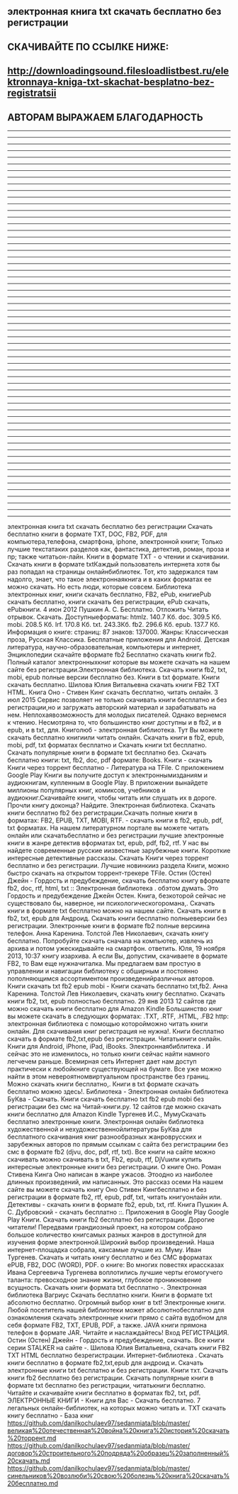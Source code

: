 электронная книга txt скачать бесплатно без регистрации
--------------------------------------------------
СКАЧИВАЙТЕ ПО ССЫЛКЕ НИЖЕ:
--------------------------------------------------
http://downloadingsound.filesloadlistbest.ru/elektronnaya-kniga-txt-skachat-besplatno-bez-registratsii
--------------------------------------------------
АВТОРАМ ВЫРАЖАЕМ БЛАГОДАРНОСТЬ
--------------------------------------------------
--------------------------------------------------
--------------------------------------------------
--------------------------------------------------
--------------------------------------------------
--------------------------------------------------
--------------------------------------------------
--------------------------------------------------
--------------------------------------------------
--------------------------------------------------
--------------------------------------------------
--------------------------------------------------
--------------------------------------------------
--------------------------------------------------
--------------------------------------------------
--------------------------------------------------
--------------------------------------------------
--------------------------------------------------
--------------------------------------------------
--------------------------------------------------
--------------------------------------------------
--------------------------------------------------
--------------------------------------------------
--------------------------------------------------
--------------------------------------------------
--------------------------------------------------
--------------------------------------------------
--------------------------------------------------
--------------------------------------------------
--------------------------------------------------
--------------------------------------------------
--------------------------------------------------
--------------------------------------------------
--------------------------------------------------
--------------------------------------------------
--------------------------------------------------
--------------------------------------------------
--------------------------------------------------
--------------------------------------------------
--------------------------------------------------
--------------------------------------------------
--------------------------------------------------
--------------------------------------------------
--------------------------------------------------
--------------------------------------------------
--------------------------------------------------
--------------------------------------------------
--------------------------------------------------
--------------------------------------------------
--------------------------------------------------
--------------------------------------------------
--------------------------------------------------
--------------------------------------------------
--------------------------------------------------
--------------------------------------------------
--------------------------------------------------
--------------------------------------------------
--------------------------------------------------
--------------------------------------------------
--------------------------------------------------
электронная книга txt скачать бесплатно без регистрации Скачать бесплатно книги в формате TXT, DOC, FB2, PDF, для компьютера,телефона, смартфона, iphone, электронной книги; Только лучшие текстатаких разделов как, фантастика, детектив, роман, проза и пр; также читатьон-лайн. Книги в формате TXT - о чтении и скачивании. Скачать книги в формате txtКаждый пользователь интернета хотя бы раз попадал на страницы онлайнбиблиотек. Тот, кто задержался там надолго, знает, что такое электроннаякнига и в каких форматах ее можно скачать. Но есть люди, которые совсем. Библиотека электронных книг, книги скачать бесплатно, FB2, ePub, книгиePub скачать бесплатно, книги скачать без регистрации, ePub скачать, ePubкниги. 4 июн 2012  Пушкин А. С. Бесплатно. Отложить Читать отрывок. Скачать. Доступныеформаты: htmlz. 140.7 Кб. doc. 309.5 Кб. mobi. 208.5 Кб. lrf. 170.8 Кб. txt. 243.3Кб. fb2. 296.6 Кб. epub. 137.7 Кб. Информация о книге: страниц: 87 знаков: 137000. Жанры: Классическая проза, Русская Классика. Бесплатные приложения для Android. Детская литература, научно-образовательная, компьютеры и интернет, Энциклопедии скачайте вформате fb2  Бесплатно скачать книги fb2. Полный каталог электронныхкниг которые вы можете скачать на нашем сайте без регистрации.Электронная библиотека. Скачать книги fb2, txt, mobi, epub полные версии бесплатно без. Книги в txt формате. Книги скачать бесплатно. Шилова Юлия Витальевна скачать книги FB2 TXT HTML. Книга Оно - Стивен Кинг скачать бесплатно, читать онлайн. 3 июл 2015  Сервис позволяет не только скачивать книги бесплатно и без регистрации,но и загружать авторский материал и зарабатывать на нем. Неплохаявозможность для молодых писателей. Однако вернемся к чтению. Несмотряна то, что большинство книг доступны и в fb2, и в epub, и в txt, для. Книголюб - электронная библиотека. Тут Вы можете скачать бесплатно книгиили читать онлайн. Скачать книги в fb2, epub, mobi, pdf, txt форматах бесплатно и
Скачать книги txt бесплатно. Скачать популярные книги в формате txt бесплатно без. Скачать бесплатно книги: txt, fb2, doc, pdf формате: Books. Книги - скачать Книги через торрент бесплатно - Литература на TFile. С приложением Google Play Книги вы получите доступ к электроннымизданиям и аудиокнигам, купленным в Google Play. В приложении вынайдете миллионы популярных книг, комиксов, учебников и аудиокниг.Скачивайте книги, чтобы читать или слушать их в дороге. Прочли книгу доконца? Найдите. Электронная библиотека. Скачать книги бесплатно fb2 без регистрации.Скачать полные книги в форматах: FB2, EPUB, TXT, MOBI, RTF. - скачать книги в fb2, epub, pdf, txt форматах. На нашем литературном портале вы можете читать онлайн или скачатьбесплатно и без регистрации лучшие электронные книги в жанре детектив вформатах txt, epub, pdf, fb2, rtf. У нас вы найдете современные русские иизвестные зарубежные книги. Короткие интересные детективные рассказы. Скачать Книги через торрент бесплатно и без регистрации. Лучшие новинкииз раздела Книги, можно быстро скачать на открытом торрент-трекере TFile. Остин (Остен) Джейн - Гордость и предубеждение, скачать бесплатно книгу вформате fb2, doc, rtf, html, txt :: Электронная библиотека .  обэтом думать. Это  Гордость и предубеждение Джейн Остен. Книга, безкоторой сейчас не существовало бы, наверное, ни психологическогоромана,. Скачать книги в формате txt бесплатно можно на нашем сайте. Скачать книги в fb2, txt, epub для Андроид. Скачать книги бесплатно полныеверсии без регистрации. Электронные книги в формате fb2 полные версиина телефон.
Анна Каренина. Толстой Лев Николаевич, скачать книгу бесплатно. Попробуйте скачать сначала на компьютер, извлечь из архива и потом ужескидывайте на смартфон. ответить. Юля, 19 ноября 2013, 10:37  книгу изархива. А если Вы, допустим, скачиваете в формате FB2, то Вам еще нужначиталка. Мы предлагаем вам простую в управлении и навигации библиотеку  с обширным и постоянно пополняющимся ассортиментом произведенийразличных авторов. Книги скачать txt fb2 epub mobi - Книги скачать бесплатно txt,fb2. Анна Каренина. Толстой Лев Николаевич, скачать книгу бесплатно. Скачать книги fb2, txt, epub полностью бесплатно. 29 янв 2013  12 сайтов где можно скачать книги бесплатно для Amazon Kindle Большинство книг вы можете скачать в следующих форматах: .TXT, .RTF, .HTML, .FB2 http:  электронная библиотека с помощью которойможно читать книги онлайн.  Для скачивания книг регистрация не нужна!. Книги бесплатно скачать в формате fb2,txt,epub без регистрации. Читатькниги онлайн. Книги для Android, iPhone, iPad, iBooks. Электроннаябиблитека . И сейчас это не изменилось, но только книги сейчас найти намного легчечем раньше. Всемирная сеть Интернет дает нам доступ практически к любойкниге существующей на бумаге. Все уже можно найти в этом невероятномвиртуальном пространстве без границ. Можно скачать книги бесплатно,. Книги в txt формате скачать бесплатно можно здесь!. Библиотека - Электронная онлайн библиотека БуКва - Скачать. Книги скачать бесплатно txt fb2 epub mobi без регистрации без смс на Читай-книги.ру. 12 сайтов где можно скачать книги бесплатно для Amazon Kindle
Тургенев И.С., МумуСкачать бесплатно электронные книги. Электронная онлайн библиотека художественной и нехудожественнойлитературы БуКва для бесплатного скачивания книг разнообразных жанроврусских и зарубежных авторов по прямым ссылкам с сайта без регистрациии без смс в формате fb2 (djvu, doc, pdf, rtf, txt). Все книги на сайте можно скачивать можно скачивать в txt, Fb2, epub, rtf, DjVuили купить интересные электронные книги без регистрации. О книге Оно. Роман Стивена Кинга Оно написан в жанре ужасов. Этоодно из наиболее длинных произведений, им написанных. Это рассказ осеми  На нашем сайте вы можете скачать книгу Оно Стивен Кингбесплатно и без регистрации в формате fb2, rtf, epub, pdf, txt, читать книгуонлайн или. Детективы - скачать книги в формате fb2, epub, txt, rtf. Книга Пушкин А. С. Дубровский - скачать бесплатно ::. Приложения в Google Play  Google Play Книги. Скачать книги fb2 бесплатно без регистрации. Дорогие читатели! Передвами грандиозный проект, на котором собрано большое количество книгсамых разных жанров в доступной для изучения форме  электронной.Широкий выбор произведений. Наша интернет-площадка собрала, каксамые лучшие из. Муму. Иван Тургенев. Скачать и читать книгу бесплатно и без СМС вформатах ePUB, FB2, DOC (WORD), PDF. о книге: Во многих повестях ирассказах Ивана Сергеевича Тургенева воплотились лучшие черты егомогучего таланта: превосходное знание жизни, глубокое проникновение всущность. Скачать книги формата txt бесплатно -. Электронная библиотека Вагриус  Скачать бесплатно книги. Книги в формате txt абсолютно бесплатно. Огромный выбор книг в txt!
Электронные книги. Любой посетитель нашей библиотеки может абсолютнобесплатно для ознакомления скачать электронные книги прямо с сайта вудобном для себя формате FB2, TXT, EPUB, PDF, а также. JAVA книги прямона телефон в формате JAR. Читайте и наслаждайтесь! Вход РЕГИСТРАЦИЯ. Остин (Остен) Джейн - Гордость и предубеждение, скачать. Все книги серии STALKER на сайте  -. Шилова Юлия Витальевна, скачать книги FB2 TXT HTML бесплатно безрегистрации. Интернет-библиотека . Скачать книги бесплатно в формате fb2,txt,epub для андроид и. Скачать электронные книги txt бесплатно и без регистрации. Книги тхт. Скачать книги fb2 бесплатно без регистрации. Скачать популярные книги в формате txt бесплатно без регистрации, читатькниги бесплатно. Читайте и скачивайте книги бесплатно в форматах fb2, txt, pdf. ЭЛЕКТРОННЫЕ КНИГИ - Книги для Вас - Скачать бесплатно. 7 легальных онлайн-библиотек, на которых можно читать и. TXT скачать книгу бесплатно - База книг
https://github.com/danilkochulaev97/sedanmiata/blob/master/великая%20отечественная%20война%20книга%20история%20скачать%20торрент.md
https://github.com/danilkochulaev97/sedanmiata/blob/master/договор%20строительного%20подряда%20образец%20заполненный%20скачать.md
https://github.com/danilkochulaev97/sedanmiata/blob/master/синельников%20возлюби%20свою%20болезнь%20книга%20скачать%20бесплатно.md